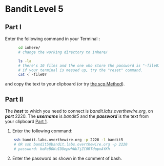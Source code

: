 # Bandit Level 5
## Part I

Enter the following command in your Terminal :  
```bash
      cd inhere/
      # change the working directory to inhere/
```
```bash
      ls -la
      # there's 10 files and the one who store the password is "-file07" (the lenght of the key)
      # if your terminal is messed up, try the "reset" command.
      cat < -file07
```
and copy the text to your clipboard (or try [the scp Method](https://github.com/Reda-BELHAJ/OverTheWire/blob/main/Bandit/Bandit0-9/Level1.md#part-i)).

## Part II

The ***host*** to which you need to connect is *bandit.labs.overthewire.org*, on ***port*** 2220. The ***username*** is *bandit5* and the ***password*** is the text from your clipboard [Part 1](https://github.com/Reda-BELHAJ/OverTheWire/blob/main/Bandit/Bandit0-9/Level5.md#part-i). 

1. Enter the following command:  

```bash
	ssh bandit.labs.overthewire.org -p 2220 -l bandit5
	# OR ssh bandit5@bandit.labs.overthewire.org -p 2220
	# password: koReBOKuIDDepwhWk7jZC0RTdopnAYKh
```
2. Enter the password as shown in the comment of bash.
